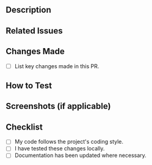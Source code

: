 ## Description  
<!-- Provide a brief summary of the changes in this PR. -->  

## Related Issues  
<!-- Link related issues using `Closes #issue_number` or `Fixes #issue_number` -->  

## Changes Made  
- [ ] List key changes made in this PR.  

## How to Test  
<!-- Describe how a reviewer can test these changes. -->  

## Screenshots (if applicable)  
<!-- Upload screenshots for UI-related changes. -->  

## Checklist  
- [ ] My code follows the project's coding style.  
- [ ] I have tested these changes locally.  
- [ ] Documentation has been updated where necessary.  